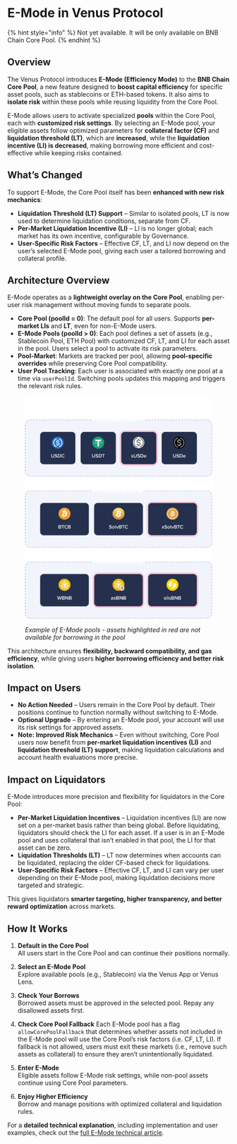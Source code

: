 # E-Mode in Venus Protocol

{% hint style="info" %}
Not yet available. It will be only available on BNB Chain Core Pool.
{% endhint %}

## Overview

The Venus Protocol introduces **E-Mode (Efficiency Mode)** to the **BNB Chain Core Pool**, a new feature designed to **boost capital efficiency** for specific asset pools, such as stablecoins or ETH-based tokens. It also aims to **isolate risk** within these pools while reusing liquidity from the Core Pool.

E-Mode allows users to activate specialized **pools** within the Core Pool, each with **customized risk settings**. By selecting an E-Mode pool, your eligible assets follow optimized parameters for **collateral factor (CF)** and **liquidation threshold (LT)**, which are **increased**, while the **liquidation incentive (LI) is decreased**, making borrowing more efficient and cost-effective while keeping risks contained.

## What’s Changed

To support E-Mode, the Core Pool itself has been **enhanced with new risk mechanics**:

* **Liquidation Threshold (LT) Support** – Similar to isolated pools, LT is now used to determine liquidation conditions, separate from CF.
* **Per-Market Liquidation Incentive (LI)** – LI is no longer global; each market has its own incentive, configurable by Governance.
* **User-Specific Risk Factors** – Effective CF, LT, and LI now depend on the user’s selected E-Mode pool, giving each user a tailored borrowing and collateral profile.

## Architecture Overview

E-Mode operates as a **lightweight overlay on the Core Pool**, enabling per-user risk management without moving funds to separate pools.

* **Core Pool (poolId = 0)**: The default pool for all users. Supports **per-market LIs** and **LT**, even for non-E-Mode users.
* **E-Mode Pools (poolId > 0)**: Each pool defines a set of assets (e.g., Stablecoin Pool, ETH Pool) with customized CF, LT, and LI for each asset in the pool. Users select a pool to activate its risk parameters.
* **Pool-Market**: Markets are tracked per pool, allowing **pool-specific overrides** while preserving Core Pool compatibility.
* **User Pool Tracking**: Each user is associated with exactly one pool at a time via `userPoolId`. Switching pools updates this mapping and triggers the relevant risk rules.

<figure><img src="../.gitbook/assets/emode-groups.svg" alt=""><figcaption><p><em>Example of E-Mode pools - assets highlighted in red are not available for borrowing in the pool</em></p></figcaption></figure>

This architecture ensures **flexibility, backward compatibility, and gas efficiency**, while giving users **higher borrowing efficiency and better risk isolation**.

## Impact on Users

* **No Action Needed** – Users remain in the Core Pool by default. Their positions continue to function normally without switching to E-Mode.
* **Optional Upgrade** – By entering an E-Mode pool, your account will use its risk settings for approved assets.
* **Note: Improved Risk Mechanics** – Even without switching, Core Pool users now benefit from **per-market liquidation incentives (LI)** and **liquidation threshold (LT) support**, making liquidation calculations and account health evaluations more precise.

## Impact on Liquidators

E-Mode introduces more precision and flexibility for liquidators in the Core Pool:

* **Per-Market Liquidation Incentives** – Liquidation incentives (LI) are now set on a per-market basis rather than being global. Before liquidating, liquidators should check the LI for each asset. If a user is in an E-Mode pool and uses collateral that isn’t enabled in that pool, the LI for that asset can be zero.
* **Liquidation Thresholds (LT)** – LT now determines when accounts can be liquidated, replacing the older CF-based check for liquidations.
* **User-Specific Risk Factors** – Effective CF, LT, and LI can vary per user depending on their E-Mode pool, making liquidation decisions more targeted and strategic.

This gives liquidators **smarter targeting, higher transparency, and better reward optimization** across markets.

## How It Works

1. **Default in the Core Pool**  
   All users start in the Core Pool and can continue their positions normally.

2. **Select an E-Mode Pool**  
   Explore available pools (e.g., Stablecoin) via the Venus App or Venus Lens.

3. **Check Your Borrows**  
   Borrowed assets must be approved in the selected pool. Repay any disallowed assets first.

4. **Check Core Pool Fallback**
   Each E-Mode pool has a flag `allowCorePoolFallback` that determines whether assets not included in the E-Mode pool will use the Core Pool’s risk factors (i.e. CF, LT, LI). If fallback is not allowed, users must exit these markets (i.e., remove such assets as collateral) to ensure they aren’t unintentionally liquidated.

5. **Enter E-Mode**  
   Eligible assets follow E-Mode risk settings, while non-pool assets continue using Core Pool parameters.

6. **Enjoy Higher Efficiency**  
   Borrow and manage positions with optimized collateral and liquidation rules.

For a **detailed technical explanation**, including implementation and user examples, check out the [full E-Mode technical article](../technical-reference/reference-technical-articles/emode.md).
